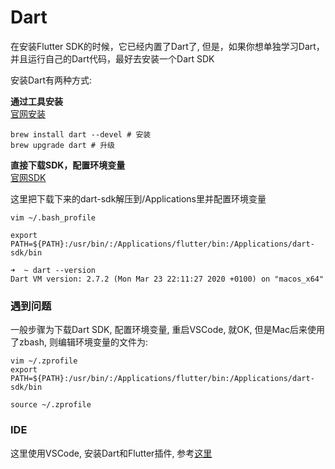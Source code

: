 # Dart

在安装Flutter SDK的时候，它已经内置了Dart了, 但是，如果你想单独学习Dart，并且运行自己的Dart代码，最好去安装一个Dart SDK 

安装Dart有两种方式: 

**通过工具安装**  
[官网安装](https://dart.dev/get-dart) 
```
brew install dart --devel # 安装
brew upgrade dart # 升级
```

**直接下载SDK，配置环境变量**  
[官网SDK](https://dart.dev/tools/sdk/archive)  

这里把下载下来的dart-sdk解压到/Applications里并配置环境变量

```
vim ~/.bash_profile

export PATH=${PATH}:/usr/bin/:/Applications/flutter/bin:/Applications/dart-sdk/bin

➜  ~ dart --version
Dart VM version: 2.7.2 (Mon Mar 23 22:11:27 2020 +0100) on "macos_x64"
```

### 遇到问题 
一般步骤为下载Dart SDK, 配置环境变量, 重启VSCode, 就OK, 但是Mac后来使用了zbash, 则编辑环境变量的文件为: 

```
vim ~/.zprofile 
export PATH=${PATH}:/usr/bin/:/Applications/flutter/bin:/Applications/dart-sdk/bin

source ~/.zprofile
```


### IDE
这里使用VSCode, 安装Dart和Flutter插件, 参考[这里](https://juejin.im/post/5d76340c6fb9a06adb800961)  


